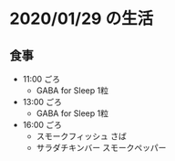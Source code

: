 # 2020/01/29 の生活

## 食事

- 11:00 ごろ
  - GABA for Sleep 1粒
- 13:00 ごろ
  - GABA for Sleep 1粒
- 16:00 ごろ
  - スモークフィッシュ さば
  - サラダチキンバー スモークペッパー
